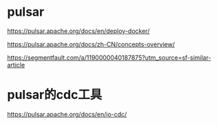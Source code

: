 # pulsar

https://pulsar.apache.org/docs/en/deploy-docker/

https://pulsar.apache.org/docs/zh-CN/concepts-overview/

https://segmentfault.com/a/1190000040187875?utm_source=sf-similar-article


# pulsar的cdc工具

https://pulsar.apache.org/docs/en/io-cdc/